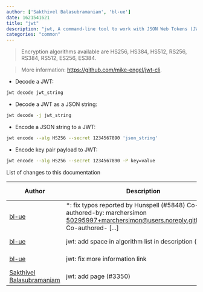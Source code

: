 ```yaml
---
author: ['Sakthivel Balasubramaniam', 'bl-ue']
date: 1621541621
title: "jwt"
description: "jwt, A command-line tool to work with JSON Web Tokens (JWTs)."
categories: "common"
---
```

> Encryption algorithms available are HS256, HS384, HS512, RS256, RS384, RS512, ES256, ES384.

> More information: <https://github.com/mike-engel/jwt-cli>.

- Decode a JWT:

```bash
jwt decode jwt_string
```

- Decode a JWT as a JSON string:

```bash
jwt decode -j jwt_string
```

- Encode a JSON string to a JWT:

```bash
jwt encode --alg HS256 --secret 1234567890 'json_string'
```

- Encode key pair payload to JWT:

```bash
jwt encode --alg HS256 --secret 1234567890 -P key=value
```
List of changes to this documentation


Author | Description | ISO 8601 Date | GitHub link
------|-----|-----|-----
[bl-ue](mailto:54780737+bl-ue@users.noreply.github.com) | *: fix typos reported by Hunspell (#5848) Co-authored-by: marchersimon <50295997+marchersimon@users.noreply.github.com> Co-authored- [...] | 2021-05-20T22:13:41 | [8ebd171d6f00](https://github.com/tldr-pages/tldr/commit/8ebd171d6f001698709fefc02b1fd5cc9f3a99c4)
[bl-ue](mailto:54780737+bl-ue@users.noreply.github.com) | jwt: add space in algorithm list in description (#5135) | 2021-01-11T17:14:01 | [c0ed70aa40f6](https://github.com/tldr-pages/tldr/commit/c0ed70aa40f665357cabe056f9d87d086dc0dbd8)
[bl-ue](mailto:54780737+bl-ue@users.noreply.github.com) | jwt: fix more information link | 2021-01-08T09:38:18 | [8f9e1a045290](https://github.com/tldr-pages/tldr/commit/8f9e1a045290da2cf3038194be4c2fb9b5a0c058)
[Sakthivel Balasubramaniam](mailto:8691700+ImShakthi@users.noreply.github.com) | jwt: add page (#3350) | 2019-10-09T17:59:16 | [83aef83efa2b](https://github.com/tldr-pages/tldr/commit/83aef83efa2b5aafb4d680ed178d412de1af3c8d)

